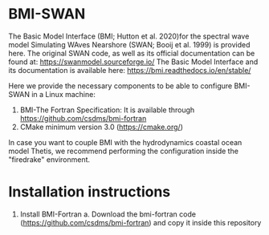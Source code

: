 # BMI-SWAN

The Basic Model Interface (BMI; Hutton et al. 2020)for the spectral wave model Simulating WAves Nearshore (SWAN; Booij et al. 1999) is provided here. 
The original SWAN code, as well as its official documentation can be found at: https://swanmodel.sourceforge.io/
The Basic Model Interface and its documentation is available here: https://bmi.readthedocs.io/en/stable/

Here we provide the necessary components to be able to configure BMI-SWAN in a Linux machine:
1) BMI-The Fortran Specification: It is available through https://github.com/csdms/bmi-fortran
2) CMake minimum version 3.0 (https://cmake.org/)

In case you want to couple BMI with the hydrodynamics coastal ocean model Thetis, we recommend performing the configuration inside the "firedrake" environment.

# Installation instructions
1) Install BMI-Fortran
  a. Download the bmi-fortran code (https://github.com/csdms/bmi-fortran) and copy it inside this repository

